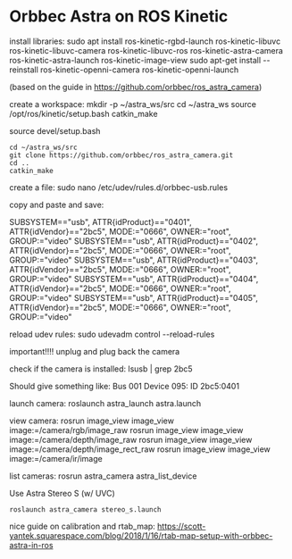 # Orbbec Astra on ROS Kinetic

install libraries:
	sudo apt install ros-kinetic-rgbd-launch ros-kinetic-libuvc ros-kinetic-libuvc-camera ros-kinetic-libuvc-ros ros-kinetic-astra-camera ros-kinetic-astra-launch ros-kinetic-image-view
	sudo apt-get install --reinstall ros-kinetic-openni-camera ros-kinetic-openni-launch

(based on the guide in https://github.com/orbbec/ros_astra_camera)

create a workspace:
	mkdir -p ~/astra_ws/src
	cd ~/astra_ws
	source /opt/ros/kinetic/setup.bash
	catkin_make

source devel/setup.bash

	cd ~/astra_ws/src
	git clone https://github.com/orbbec/ros_astra_camera.git
	cd ..
	catkin_make

create a file:
    sudo nano /etc/udev/rules.d/orbbec-usb.rules

copy and paste and save:

SUBSYSTEM=="usb", ATTR{idProduct}=="0401", ATTR{idVendor}=="2bc5", MODE:="0666", OWNER:="root", GROUP:="video"
SUBSYSTEM=="usb", ATTR{idProduct}=="0402", ATTR{idVendor}=="2bc5", MODE:="0666", OWNER:="root", GROUP:="video"
SUBSYSTEM=="usb", ATTR{idProduct}=="0403", ATTR{idVendor}=="2bc5", MODE:="0666", OWNER:="root", GROUP:="video"
SUBSYSTEM=="usb", ATTR{idProduct}=="0404", ATTR{idVendor}=="2bc5", MODE:="0666", OWNER:="root", GROUP:="video"
SUBSYSTEM=="usb", ATTR{idProduct}=="0405", ATTR{idVendor}=="2bc5", MODE:="0666", OWNER:="root", GROUP:="video"

reload udev rules:
    sudo udevadm control --reload-rules

important!!!! unplug and plug back the camera

check if the camera is installed:
	lsusb | grep 2bc5

Should give something like:
	Bus 001 Device 095: ID 2bc5:0401

launch camera:
	roslaunch astra_launch astra.launch

view camera:
	rosrun image_view image_view image:=/camera/rgb/image_raw
	rosrun image_view image_view image:=/camera/depth/image_raw
	rosrun image_view image_view image:=/camera/depth/image_rect_raw
	rosrun image_view image_view image:=/camera/ir/image

list cameras:
	rosrun astra_camera astra_list_device

Use Astra Stereo S (w/ UVC)

	roslaunch astra_camera stereo_s.launch

nice guide on calibration and rtab_map:
https://scott-yantek.squarespace.com/blog/2018/1/16/rtab-map-setup-with-orbbec-astra-in-ros
